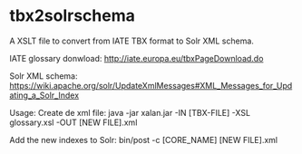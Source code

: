 # tbx2solrschema
A XSLT file to convert from IATE TBX format to Solr XML schema.

IATE glossary donwload: http://iate.europa.eu/tbxPageDownload.do

Solr XML schema: https://wiki.apache.org/solr/UpdateXmlMessages#XML_Messages_for_Updating_a_Solr_Index

Usage:
Create de xml file:
java -jar xalan.jar  -IN [TBX-FILE] -XSL glossary.xsl -OUT [NEW FILE].xml

Add the new indexes to Solr:
bin/post -c [CORE_NAME] [NEW FILE].xml
